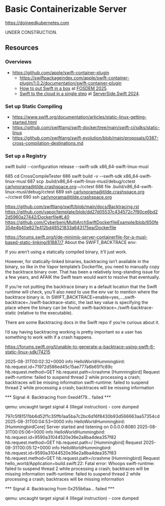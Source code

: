 # Basic Containerizable Server

https://doineedkubernetes.com 


UNDER CONSTRUCTION. 





















## Resources
### Overviews

- https://github.com/apple/swift-container-plugin
    - https://swiftpackageindex.com/apple/swift-container-plugin/1.0.2/documentation/swift-container-plugin 
    - [How to put Swift in a box](https://fosdem.org/2025/schedule/event/fosdem-2025-5116-how-to-put-swift-in-a-box-building-container-images-with-swift-container-plugin/) at [FOSDEM 2025](https://fosdem.org/2025/schedule/track/swift/).
    - [Swift to the cloud in a single step](https://www.youtube.com/watch?v=9AaINsCfZzw) at [ServerSide.Swift 2024](https://www.serversideswift.info/2024/speakers/euan-harris/).

### Set up Static Compiling

- https://www.swift.org/documentation/articles/static-linux-getting-started.html
- https://github.com/swiftlang/swift-docker/tree/main/swift-ci/sdks/static-linux
- https://github.com/swiftlang/swift-evolution/blob/main/proposals/0387-cross-compilation-destinations.md


### Set up a Registry


swift build --configuration release --swift-sdk x86_64-swift-linux-musl

  685  cd CrossCompileTester
  686  swift build -v --swift-sdk x86_64-swift-linux-musl
  687  scp .build/x86_64-swift-linux-musl/debug/cctest carlynorama@tilde.crashspace.org:~/cctest
  688  file .build/x86_64-swift-linux-musl/debug/cctest
  689  ssh carlynorama@tilde.crashspace.org ~/cctest
  690  ssh carlynorama@tilde.crashspace.org


https://github.com/swiftlang/swift/blob/main/docs/Backtracing.rst
https://github.com/vapor/template/blob/dd27d05537c434572c7f90ce6bd22d5960a27442/Dockerfile#L40
https://github.com/Cyberbeni/MultiArchSwiftDockerfileExample/blob/650fe354e4b40e827e412bd48521833a643175ea/Dockerfile


https://forums.swift.org/t/de-minimis-server-containerfile-for-a-musl-based-static-linking/81887/7
About the SWIFT_BACKTRACE env:

If you aren’t using a statically compiled binary, it’ll just work.

However, for statically-linked binaries, backtracing isn’t available in the binary, so like in the Vapor template’s Dockerfile, you need to manually copy the backtrace binary over. That has been a relatively long-standing issue for a few years, and AFAIK the Swift team would want to resolve that eventually.

If you’re not putting the backtrace binary in a default location that the Swift runtime will check, you’ll also need to use the env var to mention where the backtrace binary is. In SWIFT_BACKTRACE=enable=yes,...,swift-backtrace=./swift-backtrace-static, the last key value is specifying the place where the binary can be found: swift-backtrace=./swift-backtrace-static (relative to the executable).

There are some Backtracing docs in the Swift repo if you’re curious about it.

I’d say having backtracing working is pretty important so a user has something to work with if a crash happens.



https://forums.swift.org/t/unable-to-generate-a-backtrace-using-swift-6-static-linux-sdk/74215



2025-08-31T00:02:32+0000 info HelloWorldHummingbird: hb.request.id=71972d586ed45c15ae777a6b65f1c89c hb.request.method=GET hb.request.path=/crashme [Hummingbird] Request
swift-runtime: failed to suspend thread 2 while processing a crash; backtraces will be missing information
swift-runtime: failed to suspend thread 2 while processing a crash; backtraces will be missing information

*** Signal 4: Backtracing from 0xed4f79... failed ***

qemu: uncaught target signal 4 (Illegal instruction) - core dumped


797c5f81511bb6d52f1c35ffb1aa5ba7c2bc6d16f8430b93d566663aa57354cd
2025-08-31T00:04:53+0000 info HelloWorldHummingbird: [HummingbirdCore] Server started and listening on 0.0.0.0:8080
2025-08-31T00:05:06+0000 info HelloWorldHummingbird: hb.request.id=9590a31044520e36e2a8ba4dea357f82 hb.request.method=GET hb.request.path=/ [Hummingbird] Request
2025-08-31T00:05:12+0000 info HelloWorldHummingbird: hb.request.id=9590a31044520e36e2a8ba4dea357f83 hb.request.method=GET hb.request.path=/crashme [Hummingbird] Request
hello_world/Application+build.swift:22: Fatal error: Whoops
swift-runtime: failed to suspend thread 2 while processing a crash; backtraces will be missing information
swift-runtime: failed to suspend thread 2 while processing a crash; backtraces will be missing information

*** Signal 4: Backtracing from 0x255b6aa... failed ***

qemu: uncaught target signal 4 (Illegal instruction) - core dumped